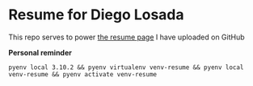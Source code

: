 # Resume for Diego Losada

This repo serves to power [the resume page](https://dsjourney.github.io/resume/) I have uploaded on GitHub

**Personal reminder**
```
pyenv local 3.10.2 && pyenv virtualenv venv-resume && pyenv local venv-resume && pyenv activate venv-resume
```
